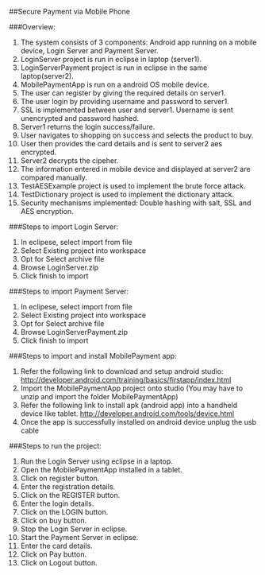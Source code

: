 ##Secure Payment via Mobile Phone

###Overview:

1. The system consists of 3 components: Android app running on a mobile device, Login Server and Payment Server.
2. LoginServer project is run in eclipse in laptop (server1).
3. LoginServerPayment project is run in eclipse in the same laptop(server2).
4. MobilePaymentApp is run on a android OS mobile device.
5. The user can register by giving the required details on server1.
6. The user login by providing username and password to server1.
7. SSL is implemented between user and server1. Username is sent unencrypted and password hashed.
8. Server1 returns the login success/failure.
9. User navigates to shopping on success and selects the product to buy.
10. User then provides the card details and is sent to server2 aes encrypted.
11. Server2 decrypts the cipeher.
12. The information entered in mobile device and displayed at server2 are compared manually.
13. TestAESExample project is used to implement the brute force attack.
14. TestDictionary project is used to implement the dictionary attack.
15. Security mechanisms implemented: Double hashing with salt, SSL and AES encryption.


###Steps to import Login Server:

1. In eclipese, select import from file
2. Select Existing project into workspace
3. Opt for Select archive file
4. Browse LoginServer.zip
5. Click finish to import

###Steps to import Payment Server:

1. In eclipese, select import from file
2. Select Existing project into workspace
3. Opt for Select archive file
4. Browse LoginServerPayment.zip
5. Click finish to import

###Steps to import and install MobilePayment app:

1. Refer the following link to download and setup android studio: 
   http://developer.android.com/training/basics/firstapp/index.html
2. Import the MobilePaymentApp project onto studio (You may have to unzip and import the folder MobilePaymentApp)
3. Refer the following link to install apk (android app) into a handheld device like tablet.
   http://developer.android.com/tools/device.html
4. Once the app is successfully installed on android device unplug the usb cable

###Steps to run the project:

1. Run the Login Server using eclipse in a laptop.
2. Open the MobilePaymentApp installed in a tablet.
3. Click on register button.
4. Enter the registration details.
5. Click on the REGISTER button.
6. Enter the login details.
7. Click on the LOGIN button.
8. Click on buy button.
9. Stop the Login Server in eclipse.
10. Start the Payment Server in eclipse. 
11. Enter the card details.
12. Click on Pay button.
13. Click on Logout button.

